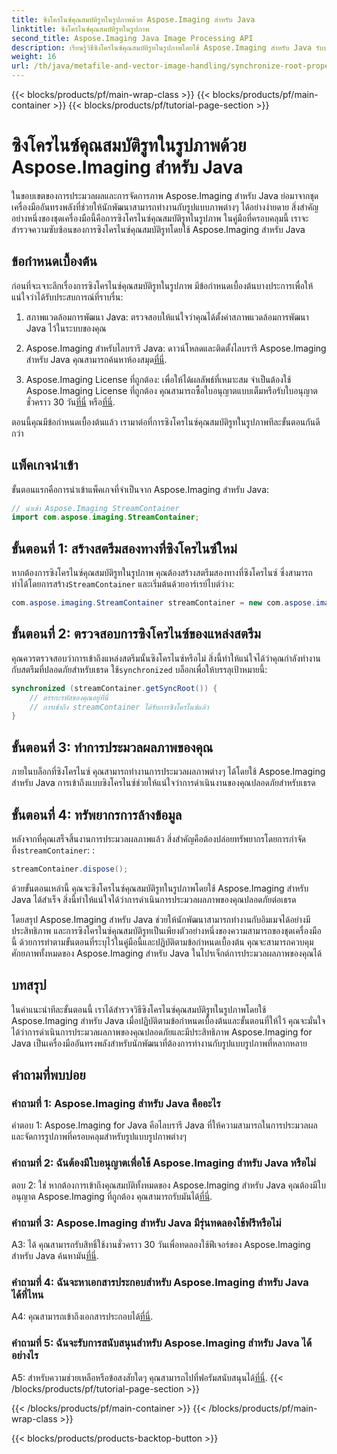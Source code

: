 ```yaml
---
title: ซิงโครไนซ์คุณสมบัติรูทในรูปภาพด้วย Aspose.Imaging สำหรับ Java
linktitle: ซิงโครไนซ์คุณสมบัติรูทในรูปภาพ
second_title: Aspose.Imaging Java Image Processing API
description: เรียนรู้วิธีซิงโครไนซ์คุณสมบัติรูทในรูปภาพโดยใช้ Aspose.Imaging สำหรับ Java รับประกันการประมวลผลภาพแบบเธรดที่ปลอดภัยด้วยคำแนะนำทีละขั้นตอนนี้
weight: 16
url: /th/java/metafile-and-vector-image-handling/synchronize-root-property-in-images/
---
```


{{< blocks/products/pf/main-wrap-class >}}
{{< blocks/products/pf/main-container >}}
{{< blocks/products/pf/tutorial-page-section >}}

# ซิงโครไนซ์คุณสมบัติรูทในรูปภาพด้วย Aspose.Imaging สำหรับ Java

ในขอบเขตของการประมวลผลและการจัดการภาพ Aspose.Imaging สำหรับ Java ย่อมาจากชุดเครื่องมืออันทรงพลังที่ช่วยให้นักพัฒนาสามารถทำงานกับรูปแบบภาพต่างๆ ได้อย่างง่ายดาย สิ่งสำคัญอย่างหนึ่งของชุดเครื่องมือนี้คือการซิงโครไนซ์คุณสมบัติรูทในรูปภาพ ในคู่มือที่ครอบคลุมนี้ เราจะสำรวจความซับซ้อนของการซิงโครไนซ์คุณสมบัติรูทโดยใช้ Aspose.Imaging สำหรับ Java

## ข้อกำหนดเบื้องต้น

ก่อนที่จะเจาะลึกเรื่องการซิงโครไนซ์คุณสมบัติรูทในรูปภาพ มีข้อกำหนดเบื้องต้นบางประการเพื่อให้แน่ใจว่าได้รับประสบการณ์ที่ราบรื่น:

1. สภาพแวดล้อมการพัฒนา Java: ตรวจสอบให้แน่ใจว่าคุณได้ตั้งค่าสภาพแวดล้อมการพัฒนา Java ไว้ในระบบของคุณ

2.  Aspose.Imaging สำหรับไลบรารี Java: ดาวน์โหลดและติดตั้งไลบรารี Aspose.Imaging สำหรับ Java คุณสามารถค้นหาห้องสมุด[ที่นี่](https://releases.aspose.com/imaging/java/).

3. Aspose.Imaging License ที่ถูกต้อง: เพื่อให้ได้ผลลัพธ์ที่เหมาะสม จำเป็นต้องใช้ Aspose.Imaging License ที่ถูกต้อง คุณสามารถซื้อใบอนุญาตแบบเต็มหรือรับใบอนุญาตชั่วคราว 30 วัน[ที่นี่](https://purchase.aspose.com/buy) หรือ[ที่นี่](https://purchase.aspose.com/temporary-license/).

ตอนนี้คุณมีข้อกำหนดเบื้องต้นแล้ว เรามาต่อที่การซิงโครไนซ์คุณสมบัติรูทในรูปภาพทีละขั้นตอนกันดีกว่า

## แพ็คเกจนำเข้า

ขั้นตอนแรกคือการนำเข้าแพ็คเกจที่จำเป็นจาก Aspose.Imaging สำหรับ Java:

```java
// นำเข้า Aspose.Imaging StreamContainer
import com.aspose.imaging.StreamContainer;
```

## ขั้นตอนที่ 1: สร้างสตรีมสองทางที่ซิงโครไนซ์ใหม่

 หากต้องการซิงโครไนซ์คุณสมบัติรูทในรูปภาพ คุณต้องสร้างสตรีมสองทางที่ซิงโครไนซ์ ซึ่งสามารถทำได้โดยการสร้าง`StreamContainer` และเริ่มต้นด้วยอาร์เรย์ไบต์ว่าง:

```java
com.aspose.imaging.StreamContainer streamContainer = new com.aspose.imaging.StreamContainer(new java.io.ByteArrayInputStream(new byte[0]));
```

## ขั้นตอนที่ 2: ตรวจสอบการซิงโครไนซ์ของแหล่งสตรีม

 คุณควรตรวจสอบว่าการเข้าถึงแหล่งสตรีมนั้นซิงโครไนซ์หรือไม่ สิ่งนี้ทำให้แน่ใจได้ว่าคุณกำลังทำงานกับสตรีมที่ปลอดภัยสำหรับเธรด ใช้`synchronized` บล็อกเพื่อให้บรรลุเป้าหมายนี้:

```java
synchronized (streamContainer.getSyncRoot()) {
    // ตรรกะรหัสของคุณอยู่ที่นี่
    // การเข้าถึง streamContainer ได้รับการซิงโครไนซ์แล้ว
}
```

## ขั้นตอนที่ 3: ทำการประมวลผลภาพของคุณ

ภายในบล็อกที่ซิงโครไนซ์ คุณสามารถทำงานการประมวลผลภาพต่างๆ ได้โดยใช้ Aspose.Imaging สำหรับ Java การเข้าถึงแบบซิงโครไนซ์ช่วยให้แน่ใจว่าการดำเนินงานของคุณปลอดภัยสำหรับเธรด

## ขั้นตอนที่ 4: ทรัพยากรการล้างข้อมูล

 หลังจากที่คุณเสร็จสิ้นงานการประมวลผลภาพแล้ว สิ่งสำคัญคือต้องปล่อยทรัพยากรโดยการกำจัดทิ้ง`streamContainer`: :

```java
streamContainer.dispose();
```

ด้วยขั้นตอนเหล่านี้ คุณจะซิงโครไนซ์คุณสมบัติรูทในรูปภาพโดยใช้ Aspose.Imaging สำหรับ Java ได้สำเร็จ สิ่งนี้ทำให้แน่ใจได้ว่าการดำเนินการประมวลผลภาพของคุณปลอดภัยต่อเธรด

โดยสรุป Aspose.Imaging สำหรับ Java ช่วยให้นักพัฒนาสามารถทำงานกับอิมเมจได้อย่างมีประสิทธิภาพ และการซิงโครไนซ์คุณสมบัติรูทเป็นเพียงตัวอย่างหนึ่งของความสามารถของชุดเครื่องมือนี้ ด้วยการทำตามขั้นตอนที่ระบุไว้ในคู่มือนี้และปฏิบัติตามข้อกำหนดเบื้องต้น คุณจะสามารถควบคุมศักยภาพทั้งหมดของ Aspose.Imaging สำหรับ Java ในโปรเจ็กต์การประมวลผลภาพของคุณได้

## บทสรุป

ในคำแนะนำทีละขั้นตอนนี้ เราได้สำรวจวิธีซิงโครไนซ์คุณสมบัติรูทในรูปภาพโดยใช้ Aspose.Imaging สำหรับ Java เมื่อปฏิบัติตามข้อกำหนดเบื้องต้นและขั้นตอนที่ให้ไว้ คุณจะมั่นใจได้ว่าการดำเนินการประมวลผลภาพของคุณปลอดภัยและมีประสิทธิภาพ Aspose.Imaging for Java เป็นเครื่องมืออันทรงพลังสำหรับนักพัฒนาที่ต้องการทำงานกับรูปแบบรูปภาพที่หลากหลาย

## คำถามที่พบบ่อย

### คำถามที่ 1: Aspose.Imaging สำหรับ Java คืออะไร

คำตอบ 1: Aspose.Imaging for Java คือไลบรารี Java ที่ให้ความสามารถในการประมวลผลและจัดการรูปภาพที่ครอบคลุมสำหรับรูปแบบรูปภาพต่างๆ

### คำถามที่ 2: ฉันต้องมีใบอนุญาตเพื่อใช้ Aspose.Imaging สำหรับ Java หรือไม่

 ตอบ 2: ใช่ หากต้องการเข้าถึงคุณสมบัติทั้งหมดของ Aspose.Imaging สำหรับ Java คุณต้องมีใบอนุญาต Aspose.Imaging ที่ถูกต้อง คุณสามารถรับมันได้[ที่นี่](https://purchase.aspose.com/buy).

### คำถามที่ 3: Aspose.Imaging สำหรับ Java มีรุ่นทดลองใช้ฟรีหรือไม่

 A3: ได้ คุณสามารถรับสิทธิ์ใช้งานชั่วคราว 30 วันเพื่อทดลองใช้ฟีเจอร์ของ Aspose.Imaging สำหรับ Java ค้นหามัน[ที่นี่](https://purchase.aspose.com/temporary-license/).

### คำถามที่ 4: ฉันจะหาเอกสารประกอบสำหรับ Aspose.Imaging สำหรับ Java ได้ที่ไหน

 A4: คุณสามารถเข้าถึงเอกสารประกอบได้[ที่นี่](https://reference.aspose.com/imaging/java/).

### คำถามที่ 5: ฉันจะรับการสนับสนุนสำหรับ Aspose.Imaging สำหรับ Java ได้อย่างไร

 A5: สำหรับความช่วยเหลือหรือข้อสงสัยใดๆ คุณสามารถไปที่ฟอรัมสนับสนุนได้[ที่นี่](https://forum.aspose.com/).
{{< /blocks/products/pf/tutorial-page-section >}}

{{< /blocks/products/pf/main-container >}}
{{< /blocks/products/pf/main-wrap-class >}}

{{< blocks/products/products-backtop-button >}}
